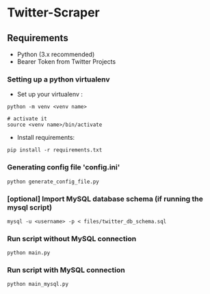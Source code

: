 # Twitter-Scraper

## Requirements

- Python (3.x recommended)
- Bearer Token from Twitter Projects

### Setting up a python virtualenv

- Set up your virtualenv : 
```shell
python -m venv <venv name>

# activate it
source <venv name>/bin/activate
```

- Install requirements:
```shell
pip install -r requirements.txt
```

### Generating config file 'config.ini'
```shell
python generate_config_file.py
```

### [optional] Import MySQL database schema (if running the mysql script)
```shell
mysql -u <username> -p < files/twitter_db_schema.sql
```

### Run script without MySQL connection
```shell
python main.py
```
### Run script with MySQL connection
```shell
python main_mysql.py
```
